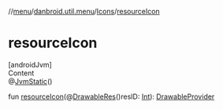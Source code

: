 //[menu](../../index.md)/[danbroid.util.menu](../index.md)/[Icons](index.md)/[resourceIcon](resource-icon.md)



# resourceIcon  
[androidJvm]  
Content  
@[JvmStatic](https://kotlinlang.org/api/latest/jvm/stdlib/kotlin.jvm/-jvm-static/index.html)()  
  
fun [resourceIcon](resource-icon.md)(@[DrawableRes](https://developer.android.com/reference/kotlin/androidx/annotation/DrawableRes.html)()resID: [Int](https://kotlinlang.org/api/latest/jvm/stdlib/kotlin/-int/index.html)): [DrawableProvider](../index.md#%5Bdanbroid.util.menu%2FDrawableProvider%2F%2F%2FPointingToDeclaration%2F%5D%2FClasslikes%2F1196745542)  



